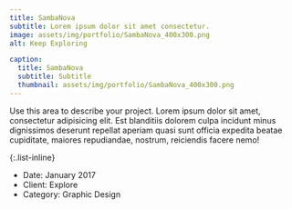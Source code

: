 ```yaml
---
title: SambaNova
subtitle: Lorem ipsum dolor sit amet consectetur.
image: assets/img/portfolio/SambaNova_400x300.png
alt: Keep Exploring

caption:
  title: SambaNova
  subtitle: Subtitle
  thumbnail: assets/img/portfolio/SambaNova_400x300.png
---
```

Use this area to describe your project. Lorem ipsum dolor sit amet, consectetur adipisicing elit. Est blanditiis dolorem culpa incidunt minus dignissimos deserunt repellat aperiam quasi sunt officia expedita beatae cupiditate, maiores repudiandae, nostrum, reiciendis facere nemo!

{:.list-inline}
- Date: January 2017
- Client: Explore
- Category: Graphic Design

